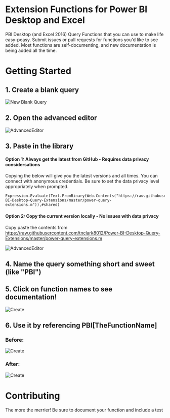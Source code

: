 # Extension Functions for Power BI Desktop and Excel
PBI Desktop (and Excel 2016) Query Functions that you can use to make life easy-peasy. Submit issues or pull requests for functions you'd like to see added. Most functions are self-documenting, and new documentation is being added all the time. 


# Getting Started
## 1. Create a blank query
![New Blank Query](https://cloud.githubusercontent.com/assets/1501159/18407239/dba3ccf4-76bf-11e6-8164-ddcc613a1202.PNG)

## 2. Open the advanced editor
![AdvancedEditor](https://cloud.githubusercontent.com/assets/1501159/18407240/dcfcd4b0-76bf-11e6-894c-eee851d0df89.PNG)

## 3. Paste in the library
#### Option 1: Always get the latest from GitHub - Requires data privacy considersations
Copying the below will give you the latest versions and all times. You can connect with anonymous credentials. Be sure to set the data privacy level appropriately when prompted.
~~~
Expression.Evaluate(Text.FromBinary(Web.Contents("https://raw.githubusercontent.com/tnclark8012/Power-BI-Desktop-Query-Extensions/master/power-query-extensions.m")),#shared)
~~~


#### Option 2: Copy the current version locally - No issues with data privacy
Copy paste the contents from https://raw.githubusercontent.com/tnclark8012/Power-BI-Desktop-Query-Extensions/master/power-query-extensions.m

![AdvancedEditor](https://cloud.githubusercontent.com/assets/1501159/18407241/dfa28b60-76bf-11e6-8a5e-ce0a70063de0.PNG)

## 4. Name the query something short and sweet (like "PBI")
## 5. Click on function names to see documentation!
![Create](https://cloud.githubusercontent.com/assets/1501159/18407244/e3d7df5a-76bf-11e6-8258-bb7f327369e3.PNG)

## 6. Use it by referencing PBI[TheFunctionName]

### Before:
![Create](https://cloud.githubusercontent.com/assets/1501159/18407245/e6d63e5e-76bf-11e6-9413-d3e6b65ca689.PNG)

### After:
![Create](https://cloud.githubusercontent.com/assets/1501159/18407246/e812ba40-76bf-11e6-8c5b-04c20885f647.PNG)

# Contributing
The more the merrier! Be sure to document your function and include a test
